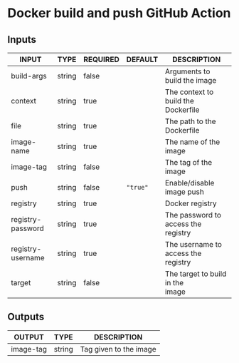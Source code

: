 # Docker build and push GitHub Action

## Inputs

<!-- AUTO-DOC-INPUT:START - Do not remove or modify this section -->

|       INPUT       |  TYPE  | REQUIRED | DEFAULT  |             DESCRIPTION             |
|-------------------|--------|----------|----------|-------------------------------------|
|    build-args     | string |  false   |          |    Arguments to build the image     |
|      context      | string |   true   |          | The context to build the Dockerfile |
|       file        | string |   true   |          |     The path to the Dockerfile      |
|    image-name     | string |   true   |          |        The name of the image        |
|     image-tag     | string |  false   |          |        The tag of the image         |
|       push        | string |  false   | `"true"` |      Enable/disable image push      |
|     registry      | string |   true   |          |           Docker registry           |
| registry-password | string |   true   |          | The password to access the registry |
| registry-username | string |   true   |          | The username to access the registry |
|      target       | string |  false   |          | The target to build in the<br>image |

<!-- AUTO-DOC-INPUT:END -->

## Outputs

<!-- AUTO-DOC-OUTPUT:START - Do not remove or modify this section -->

|  OUTPUT   |  TYPE  |      DESCRIPTION       |
|-----------|--------|------------------------|
| image-tag | string | Tag given to the image |

<!-- AUTO-DOC-OUTPUT:END -->
